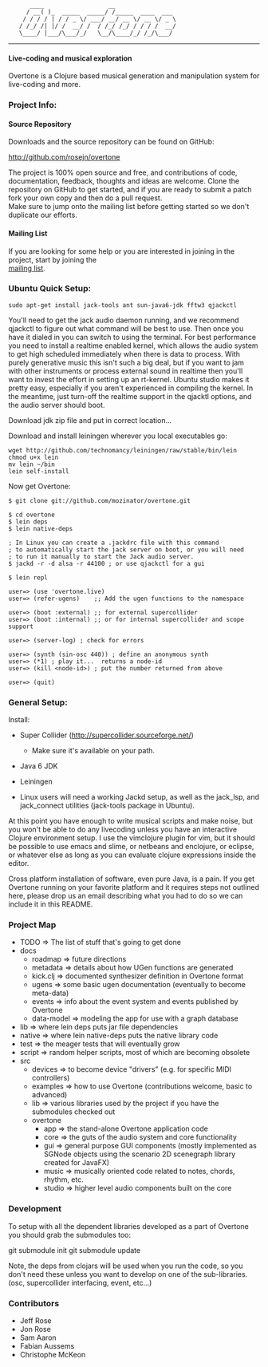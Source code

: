           ____                  __
         / __( )_  _____  _____/ /_____  ____  ___
        / / / / | / / _ \/ ___/ __/ __ \/ __ \/ _ \
       / /_/ /| |/ /  __/ /  / /_/ /_/ / / / /  __/
       \____/ |___/\___/_/   \__/\____/_/ /_/\___/

---------------------------------------------------------

#### Live-coding and musical exploration

Overtone is a Clojure based musical generation and manipulation system for live-coding and more.

### Project Info:

#### Source Repository
Downloads and the source repository can be found on GitHub:

  http://github.com/rosejn/overtone

The project is 100% open source and free, and contributions of code,
documentation, feedback, thoughts and ideas are welcome.  Clone the repository on GitHub to get
started, and if you are ready to submit a patch fork your own copy and then do a pull request.  
Make sure to jump onto the mailing list before getting started so we don't duplicate our efforts.

#### Mailing List

If you are looking for some help or you are interested in joining in the
project, start by joining the  
<a href="http://groups.google.com/group/overtone">mailing list</a>.

### Ubuntu Quick Setup:

    sudo apt-get install jack-tools ant sun-java6-jdk fftw3 qjackctl

You'll need to get the jack audio daemon running, and we recommend qjackctl to
figure out what command will be best to use.  Then once you have it dialed in you can
switch to using the terminal.  For best performance you need to install a
realtime enabled kernel, which allows the audio system to get high scheduled
immediately when there is data to process.  With purely generative music this
isn't such a big deal, but if you want to jam with other instruments or process
external sound in realtime then you'll want to invest the effort in setting up
an rt-kernel.  Ubuntu studio makes it pretty easy, especially if you aren't
experienced in compiling the kernel.  In the meantime, just turn-off the
realtime support in the qjacktl options, and the audio server should boot.

Download jdk zip file and put in correct location...

Download and install leiningen wherever you local executables go:

    wget http://github.com/technomancy/leiningen/raw/stable/bin/lein 
    chmod u+x lein
    mv lein ~/bin  
    lein self-install

Now get Overtone:

    $ git clone git://github.com/mozinator/overtone.git

    $ cd overtone
    $ lein deps      
    $ lein native-deps

    ; In Linux you can create a .jackdrc file with this command 
    ; to automatically start the jack server on boot, or you will need
    ; to run it manually to start the Jack audio server.
    $ jackd -r -d alsa -r 44100 ; or use qjackctl for a gui

    $ lein repl

    user=> (use 'overtone.live)
    user=> (refer-ugens)    ;; Add the ugen functions to the namespace

    user=> (boot :external) ;; for external supercollider
    user=> (boot :internal) ;; or for internal supercollider and scope support

    user=> (server-log) ; check for errors

    user=> (synth (sin-osc 440)) ; define an anonymous synth
    user=> (*1) ; play it...  returns a node-id
    user=> (kill <node-id>) ; put the number returned from above

    user=> (quit)

### General Setup:

Install:

* Super Collider (http://supercollider.sourceforge.net/)
  - Make sure it's available on your path.

* Java 6 JDK

* Leiningen

* Linux users will need a working Jackd setup, as well as the jack\_lsp, and
jack\_connect utilities (jack-tools package in Ubuntu).

At this point you have enough to write musical scripts and make noise, but you
won't be able to do any livecoding unless you have an interactive Clojure
environment setup.  I use the vimclojure plugin for vim, but it should be
possible to use emacs and slime, or netbeans and enclojure, or eclipse, or
whatever else as long as you can evaluate clojure expressions inside the
editor.

Cross platform installation of software, even pure Java, is a pain.  If you get
Overtone running on your favorite platform and it requires steps not outlined
here, please drop us an email describing what you had to do so we can
include it in this README.

### Project Map

* TODO => The list of stuff that's going to get done
* docs
  * roadmap => future directions
  * metadata => details about how UGen functions are generated
  * kick.clj => documented synthesizer definition in Overtone format
  * ugens => some basic ugen documentation (eventually to become meta-data)
  * events => info about the event system and events published by Overtone
  * data-model => modeling the app for use with a graph database
* lib => where lein deps puts jar file dependencies
* native => where lein native-deps puts the native library code
* test => the meager tests that will eventually grow
* script => random helper scripts, most of which are becoming obsolete
* src
  * devices => to become device "drivers" (e.g. for specific MIDI controllers)
  * examples => how to use Overtone (contributions welcome, basic to advanced)
  * lib => various libraries used by the project if you have the submodules
  checked out
  * overtone
    * app => the stand-alone Overtone application code
    * core => the guts of the audio system and core functionality
    * gui => general purpose GUI components (mostly implemented as SGNode
    objects using the scenario 2D scenegraph library created for JavaFX)
    * music => musically oriented code related to notes, chords, rhythm, etc.
    * studio => higher level audio components built on the core

### Development

To setup with all the dependent libraries developed as a part of Overtone you
should grab the submodules too:

  git submodule init 
  git submodule update

Note, the deps from clojars will be used when you run the code, so you don't
need these unless you want to develop on one of the sub-libraries.  (osc,
supercollider interfacing, event, etc...)

### Contributors

* Jeff Rose
* Jon Rose
* Sam Aaron
* Fabian Aussems
* Christophe McKeon 
